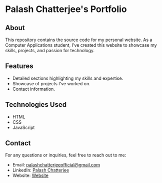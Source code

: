 # Palash Chatterjee's Portfolio

## About

This repository contains the source code for my personal website. As a Computer Applications student, I've created this website to showcase my skills, projects, and passion for technology.

## Features

-   Detailed sections highlighting my skills and expertise.
-   Showcase of projects I've worked on.
-   Contact information.

## Technologies Used

-   HTML
-   CSS
-   JavaScript

## Contact

For any questions or inquiries, feel free to reach out to me:

-   Email: palashchatterjeeofficial@gmail.com
-   LinkedIn: [Palash Chatterjee](https://www.linkedin.com/in/palashchatterjee13)
-   Website: [Website](https://palashchatterjee13.github.io/portfolio/)

